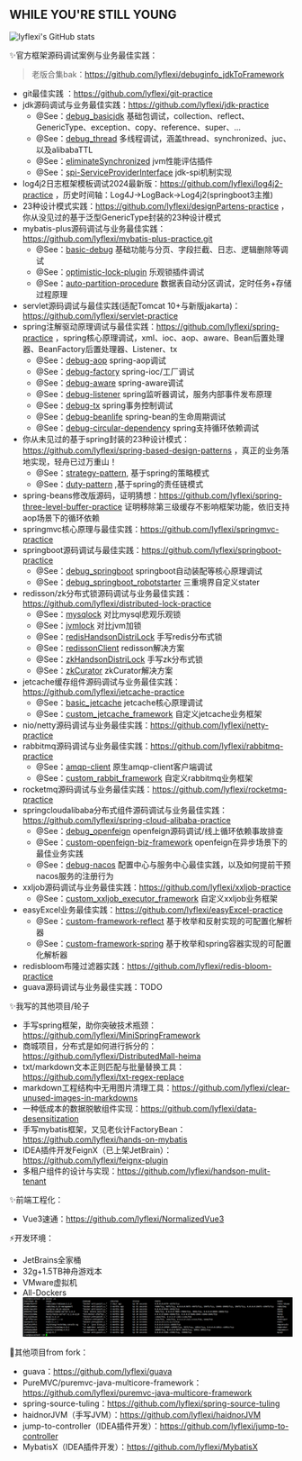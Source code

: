 WHILE YOU'RE STILL YOUNG
---
![lyflexi's GitHub stats](https://github-readme-stats.vercel.app/api?username=lyflexi&show_icons=true)

<!--
**lyflexi/lyflexi** is a ✨ _special_ ✨ repository because its `README.md` (this file) appears on your GitHub profile.

Here are some ideas to get you started:

- 🔭 I’m currently working on ...
- 🌱 I’m currently learning ...
- 👯 I’m looking to collaborate on ...
- 🤔 I’m looking for help with ...
- 💬 Ask me about ...
- 📫 How to reach me: ...
- 😄 Pronouns: ...
- ⚡ Fun fact: ...
-->
✨官方框架源码调试案例与业务最佳实践：
> 老版合集bak：https://github.com/lyflexi/debuginfo_jdkToFramework
- git最佳实践 ：https://github.com/lyflexi/git-practice
- jdk源码调试与业务最佳实践：https://github.com/lyflexi/jdk-practice
  - @See：[debug_basicjdk](https://github.com/lyflexi/jdk-practice/tree/main/debug_basicjdk) 基础包调试，collection、reflect、GenericType、exception、copy、reference、super、...
  - @See：[debug_thread](https://github.com/lyflexi/jdk-practice/tree/main/debug_thread) 多线程调试，涵盖thread、synchronized、juc、以及alibabaTTL
  - @See：[eliminateSynchronized](https://github.com/lyflexi/jdk-practice/tree/main/eliminateSynchronized) jvm性能评估插件
  - @See：[spi-ServiceProviderInterface](https://github.com/lyflexi/jdk-practice/tree/main/spi-ServiceProviderInterface) jdk-spi机制实现
- log4j2日志框架模板调试2024最新版：https://github.com/lyflexi/log4j2-practice ，历史时间轴：Log4J->LogBack->Log4j2(springboot3主推)
- 23种设计模式实践：https://github.com/lyflexi/designPartens-practice ，你从没见过的基于泛型GenericType封装的23种设计模式
- mybatis-plus源码调试与业务最佳实践：https://github.com/lyflexi/mybatis-plus-practice.git
  - @See：[basic-debug](https://github.com/lyflexi/mybatis-plus-practice/tree/main/basic-debug) 基础功能与分页、字段拦截、日志、逻辑删除等调试
  - @See：[optimistic-lock-plugin](https://github.com/lyflexi/mybatis-plus-practice/tree/main/optimistic-lock-plugin) 乐观锁插件调试
  - @See：[auto-partition-procedure](https://github.com/lyflexi/mybatis-plus-practice/tree/main/auto-partition-procedure) 数据表自动分区调试，定时任务+存储过程原理
- servlet源码调试与最佳实践(适配Tomcat 10+与新版jakarta)：https://github.com/lyflexi/servlet-practice
- spring注解驱动原理调试与最佳实践：https://github.com/lyflexi/spring-practice ，spring核心原理调试，xml、ioc、aop、aware、Bean后置处理器、BeanFactory后置处理器、Listener、tx
  - @See：[debug-aop](https://github.com/lyflexi/spring-practice/tree/main/debug-aop) spring-aop调试
  - @See：[debug-factory](https://github.com/lyflexi/spring-practice/tree/main/debug-factory) spring-ioc/工厂调试
  - @See：[debug-aware](https://github.com/lyflexi/spring-practice/tree/main/debug-aware) spring-aware调试
  - @See：[debug-listener](https://github.com/lyflexi/spring-practice/tree/main/debug-listener) spring监听器调试，服务内部事件发布原理
  - @See：[debug-tx](https://github.com/lyflexi/spring-practice/tree/main/debug-tx) spring事务控制调试
  - @See：[debug-beanlife](https://github.com/lyflexi/spring-practice/tree/main/debug-beanlife) spring-bean的生命周期调试
  - @See：[debug-circular-dependency](https://github.com/lyflexi/spring-practice/tree/main/debug-circular-dependency) spring支持循环依赖调试
- 你从未见过的基于spring封装的23种设计模式：https://github.com/lyflexi/spring-based-design-patterns ，真正的业务落地实现，轻舟已过万重山！
  - @See：[strategy-pattern](https://github.com/lyflexi/spring-based-design-patterns/tree/main/strategy-pattern), 基于spring的策略模式
  - @See：[duty-pattern](https://github.com/lyflexi/spring-based-design-patterns/tree/main/duty-pattern) ,基于spring的责任链模式
- spring-beans修改版源码，证明猜想：https://github.com/lyflexi/spring-three-level-buffer-practice 证明移除第三级缓存不影响框架功能，依旧支持aop场景下的循环依赖
- springmvc核心原理与最佳实践：https://github.com/lyflexi/springmvc-practice
- springboot源码调试与最佳实践：https://github.com/lyflexi/springboot-practice
  - @See：[debug_springboot](https://github.com/lyflexi/springboot-practice/tree/main/debug_springboot) springboot自动装配等核心原理调试
  - @See：[debug_springboot_robotstarter](https://github.com/lyflexi/springboot-practice/tree/main/debug_springboot_robotstarter) 三重境界自定义stater
- redisson/zk分布式锁源码调试与业务最佳实践：https://github.com/lyflexi/distributed-lock-practice
  - @See：[mysqlock](https://github.com/lyflexi/distributed-lock-practice/tree/main/mysqlock) 对比mysql悲观乐观锁
  - @See：[jvmlock](https://github.com/lyflexi/distributed-lock-practice/tree/main/jvmlock) 对比jvm加锁
  - @See：[redisHandsonDistriLock](https://github.com/lyflexi/distributed-lock-practice/tree/main/redisHandsonDistriLock) 手写redis分布式锁
  - @See：[redissonClient](https://github.com/lyflexi/distributed-lock-practice/tree/main/redissonClient) redisson解决方案
  - @See：[zkHandsonDistriLock](https://github.com/lyflexi/distributed-lock-practice/tree/main/zkHandsonDistriLock) 手写zk分布式锁
  - @See：[zkCurator](https://github.com/lyflexi/distributed-lock-practice/tree/main/zkCurator) zkCurator解决方案
- jetcache缓存组件源码调试与业务最佳实践：https://github.com/lyflexi/jetcache-practice
  - @See：[basic_jetcache](https://github.com/lyflexi/jetcache-practice/tree/main/basic_jetcache) jetcache核心原理调试
  - @See：[custom_jetcache_framework](https://github.com/lyflexi/jetcache-practice/tree/main/custom_jetcache_framework) 自定义jetcache业务框架
- nio/netty源码调试与业务最佳实践：https://github.com/lyflexi/netty-practice
- rabbitmq源码调试与业务最佳实践：https://github.com/lyflexi/rabbitmq-practice
  - @See：[amqp-client](https://github.com/lyflexi/rabbitmq-practice/tree/main/amqp-client) 原生amqp-client客户端调试
  - @See：[custom_rabbit_framework](https://github.com/lyflexi/rabbitmq-practice/tree/main/custom_rabbit_framework) 自定义rabbitmq业务框架
- rocketmq源码调试与业务最佳实践：https://github.com/lyflexi/rocketmq-practice
- springcloudalibaba分布式组件源码调试与业务最佳实践：https://github.com/lyflexi/spring-cloud-alibaba-practice
  - @See：[debug_openfeign](https://github.com/lyflexi/spring-cloud-alibaba-practice/tree/main/debug_openfeign) openfeign源码调试/线上循环依赖事故排查
  - @See：[custom-openfeign-biz-framework](https://github.com/lyflexi/spring-cloud-alibaba-practice/tree/main/custom-openfeign-biz-framework) openfeign在异步场景下的最佳业务实践
  - @See：[debug-nacos](https://github.com/lyflexi/spring-cloud-alibaba-practice/tree/main/debug-nacos) 配置中心与服务中心最佳实践，以及如何提前干预nacos服务的注册行为
- xxljob源码调试与业务最佳实践：https://github.com/lyflexi/xxljob-practice
  - @See：[custom_xxljob_executor_framework](https://github.com/lyflexi/xxljob-practice/tree/main/custom_xxljob_executor_framework) 自定义xxljob业务框架
- easyExcel业务最佳实践：https://github.com/lyflexi/easyExcel-practice
  - @See：[custom-framework-reflect](https://github.com/lyflexi/easyExcel-practice/tree/main/custom-framework-reflect) 基于枚举和反射实现的可配置化解析器
  - @See：[custom-framework-spring](https://github.com/lyflexi/easyExcel-practice/tree/main/custom-framework-spring) 基于枚举和spring容器实现的可配置化解析器
- redisbloom布隆过滤器实践：https://github.com/lyflexi/redis-bloom-practice
- guava源码调试与业务最佳实践：TODO

✨我写的其他项目/轮子
- 手写spring框架，助你突破技术瓶颈：https://github.com/lyflexi/MiniSpringFramework
- 商城项目，分布式是如何进行拆分的：https://github.com/lyflexi/DistributedMall-heima
- txt/markdown文本正则匹配与批量替换工具：https://github.com/lyflexi/txt-regex-replace
- markdown工程结构中无用图片清理工具：https://github.com/lyflexi/clear-unused-images-in-markdowns
- 一种低成本的数据脱敏组件实现：https://github.com/lyflexi/data-desensitization
- 手写mybatis框架，又见老伙计FactoryBean：https://github.com/lyflexi/hands-on-mybatis
- IDEA插件开发FeignX（已上架JetBrain）：https://github.com/lyflexi/feignx-plugin 
- 多租户组件的设计与实现：https://github.com/lyflexi/handson-mulit-tenant

✨前端工程化：
- Vue3速通：https://github.com/lyflexi/NormalizedVue3

⚡开发环境：
- JetBrains全家桶
- 32g+1.5TB神舟游戏本
- VMware虚拟机
- All-Dockers
![image](./dockers-services.png)

🌱其他项目from fork：
- guava：https://github.com/lyflexi/guava
- PureMVC/puremvc-java-multicore-framework：https://github.com/lyflexi/puremvc-java-multicore-framework
- spring-source-tuling：https://github.com/lyflexi/spring-source-tuling
- haidnorJVM（手写JVM）：https://github.com/lyflexi/haidnorJVM
- jump-to-controller（IDEA插件开发）：https://github.com/lyflexi/jump-to-controller
- MybatisX（IDEA插件开发）：https://github.com/lyflexi/MybatisX

